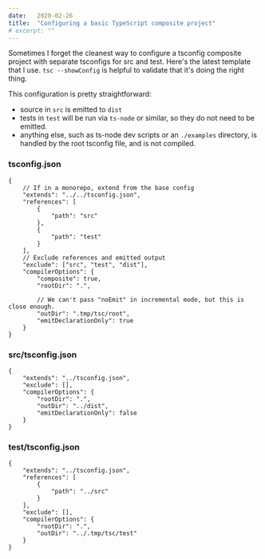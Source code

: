```yaml
---
date:   2020-02-26
title:  "Configuring a basic TypeScript composite project"
# excerpt: ""
---
```


Sometimes I forget the cleanest way to configure a tsconfig composite project with separate tsconfigs for src and test.  Here's the
latest template that I use.  `tsc --showConfig` is helpful to validate that it's doing the right thing.

This configuration is pretty straightforward:
* source in `src` is emitted to `dist`
* tests in `test` will be run via `ts-node` or similar, so they do not need to be emitted.
* anything else, such as ts-node dev scripts or an `./examples` directory, is handled by the root tsconfig file, and is not compiled.

### tsconfig.json

```
{
    // If in a monorepo, extend from the base config
    "extends": "../../tsconfig.json",
    "references": [
        {
            "path": "src"
        },
        {
            "path": "test"
        }
    ],
    // Exclude references and emitted output
    "exclude": ["src", "test", "dist"],
    "compilerOptions": {
        "composite": true,
        "rootDir": ".",
        
        // We can't pass "noEmit" in incremental mode, but this is close enough.
        "outDir": ".tmp/tsc/root",
        "emitDeclarationOnly": true
    }
}
```

### src/tsconfig.json

```
{
    "extends": "../tsconfig.json",
    "exclude": [],
    "compilerOptions": {
        "rootDir": ".",
        "outDir": "../dist",
        "emitDeclarationOnly": false
    }
}
```

### test/tsconfig.json

```
{
    "extends": "../tsconfig.json",
    "references": [
        {
            "path": "../src"
        }
    ],
    "exclude": [],
    "compilerOptions": {
        "rootDir": ".",
        "outDir": "../.tmp/tsc/test"
    }
}
```
